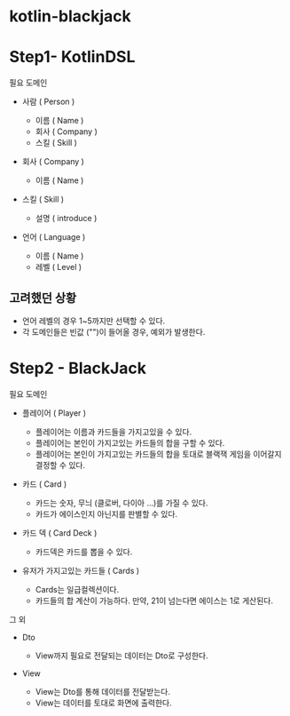 # kotlin-blackjack

# Step1- KotlinDSL 
필요 도메인 
- 사람 ( Person )
  - 이름 ( Name )
  - 회사 ( Company )
  - 스킬 ( Skill )

- 회사 ( Company )
  - 이름 ( Name )

- 스킬 ( Skill )
  - 설명 ( introduce )

- 언어 ( Language )
    - 이름 ( Name )
    - 레벨 ( Level )

## 고려했던 상황 
- 언어 레벨의 경우 1~5까지만 선택할 수 있다. 
- 각 도메인들은 빈값 ("")이 들어올 경우, 예외가 발생한다.


# Step2 - BlackJack 
필요 도메인
- 플레이어 ( Player )
  - 플레이어는 이름과 카드들을 가지고있을 수 있다.
  - 플레이어는 본인이 가지고있는 카드들의 합을 구할 수 있다.
  - 플레이어는 본인이 가지고있는 카드들의 합을 토대로 블랙잭 게임을 이어갈지 결정할 수 있다.

- 카드 ( Card )
  - 카드는 숫자, 무늬 (클로버, 다이아 ...)를 가질 수 있다. 
  - 카드가 에이스인지 아닌지를 판별할 수 있다.

- 카드 덱 ( Card Deck )
  - 카드덱은 카드를 뽑을 수 있다. 

- 유저가 가지고있는 카드들 ( Cards )
  - Cards는 일급컬렉션이다.
  - 카드들의 합 계산이 가능하다. 만약, 21이 넘는다면 에이스는 1로 게산된다.

그 외
- Dto 
  - View까지 필요로 전달되는 데이터는 Dto로 구성한다.

- View
  - View는 Dto를 통해 데이터를 전달받는다.
  - View는 데이터를 토대로 화면에 출력한다.
